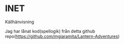 # INET

Källhänvisning

Jag har lånat kod(spellogik) från detta github repo(https://github.com/mgiaramita/Lantern-Adventures) 
